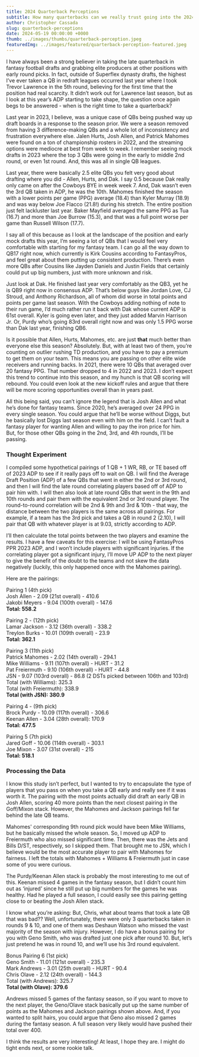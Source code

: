 ```yaml
---
title: 2024 Quarterback Perceptions
subtitle: How many quarterbacks can we really trust going into the 2024 NFL season?
author: Christopher Cassada
slug: quarterback-perceptions
date: 2024-05-19 00:00:00 +0000
thumb: ../images/thumbs/quarterback-perception.jpeg
featuredImg: ../images/featured/quarterback-perception-featured.jpeg
---
```


I have always been a strong believer in taking the late quarterback in fantasy football drafts and grabbing elite producers at other positions with early round picks. In fact, outside of Superflex dynasty drafts, the highest I’ve ever taken a QB in redraft leagues occurred last year where I took Trevor Lawrence in the 5th round, believing for the first time that the position had real scarcity. It didn’t work out for Lawrence last season, but as I look at this year’s ADP starting to take shape, the question once again begs to be answered - when is the right time to take a quarterback? 

Last year in 2023, I believe, was a unique case of QBs being pushed way up draft boards in a response to the season prior. We were a season removed from having 3 difference-making QBs and a whole lot of inconsistency and frustration everywhere else. Jalen Hurts, Josh Allen, and Patrick Mahomes were found on a ton of championship rosters in 2022, and the streaming options were mediocre at best from week to week. I remember seeing mock drafts in 2023 where the top 3 QBs were going in the early to middle 2nd round, or even 1st round. And, this was all in single QB leagues.

Last year, there were basically 2.5 elite QBs you felt very good about drafting where you did - Allen, Hurts, and Dak. I say 0.5 because Dak really only came on after the Cowboys BYE in week week 7. And, Dak wasn’t even the 3rd QB taken in ADP, he was the 10th. Mahomes finished the season with a lower points per game (PPG) average (18.4) than Kyler Murray (18.9) and was way below Joe Flacco (21.8!) during his stretch. The entire position just felt lackluster last year. Baker Mayfield averaged the same PPG as Tua (16.7) and more than Joe Burrow (15.3), and that was a full point worse per game than Russell Wilson (17.7). 

I say all of this because as I look at the landscape of the position and early mock drafts this year, I’m seeing a lot of QBs that I would feel very comfortable with starting for my fantasy team. I can go all the way down to QB17 right now, which currently is Kirk Cousins according to FantasyPros, and feel great about them putting up consistent production. There’s even more QBs after Cousins like Jayden Daniels and Justin Fields that certainly could put up big numbers, just with more unknown and risk. 

Just look at Dak. He finished last year very comfortably as the QB3, yet he is QB9 right now in consensus ADP. That’s below guys like Jordan Love, CJ Stroud, and Anthony Richardson, all of whom did worse in total points and points per game last season. With the Cowboys adding nothing of note to their run game, I’d much rather run it back with Dak whose current ADP is 61st overall. Kyler is going even later, and they just added Marvin Harrison Jr. Or, Purdy who’s going 83rd overall right now and was only 1.5 PPG worse than Dak last year, finishing QB6.

Is it possible that Allen, Hurts, Mahomes, etc. are just **that** much better than everyone else this season? Absolutely. But, with at least two of them, you’re counting on outlier rushing TD production, and you have to pay a premium to get them on your team. This means you are passing on other elite wide receivers and running backs. In 2021, there were 10 QBs that averaged over 20 fantasy PPG. That number dropped to 4 in 2022 and 2023. I don’t expect this trend to continue into this season, and my hunch is that QB scoring will rebound. You could even look at the new kickoff rules and argue that there will be more scoring opportunities overall than in years past.

All this being said, you can’t ignore the legend that is Josh Allen and what he’s done for fantasy teams. Since 2020, he’s averaged over 24 PPG in every single season. You could argue that he’ll be worse without Diggs, but he basically lost Diggs last season even with him on the field. I can’t fault a fantasy player for wanting Allen and willing to pay the iron price for him. But, for those other QBs going in the 2nd, 3rd, and 4th rounds, I’ll be passing.

### Thought Experiment

I compiled some hypothetical pairings of 1 QB + 1 WR, RB, or TE based off of 2023 ADP to see if it really pays off to wait on QB. I will find the Average Draft Position (ADP) of a few QBs that went in either the 2nd or 3rd round, and then I will find the late round correlating players based off of ADP to pair him with. I will then also look at late round QBs that went in the 9th and 10th rounds and pair them with the equivalent 2nd or 3rd round player. The round-to-round correlation will be 2nd & 9th and 3rd & 10th - that way, the distance between the two players is the same across all pairings. For example, if a team has the 3rd pick and takes a QB in round 2 (2.10), I will pair that QB with whatever player is at 9.03, strictly according to ADP.

I’ll then calculate the total points between the two players and examine the results. I have a few caveats for this exercise: I will be using FantasyPros PPR 2023 ADP, and I won’t include players with significant injuries. If the correlating player got a significant injury, I’ll move UP ADP to the next player to give the benefit of the doubt to the teams and not skew the data negatively (luckily, this only happened once with the Mahomes pairing).

Here are the pairings:

Pairing 1 (4th pick)  
Josh Allen - 2.09 (21st overall) - 410.6  
Jakobi Meyers - 9.04 (100th overall) - 147.6  
**Total: 558.2**  

Pairing 2 - (12th pick)  
Lamar Jackson - 3.12 (36th overall) - 338.2  
Treylon Burks - 10.01 (109th overall) - 23.9  
**Total: 362.1**  

Pairing 3 (11th pick)  
Patrick Mahomes - 2.02 (14th overall) - 294.1  
Mike Williams - 9.11 (107th overall) - HURT - 31.2  
Pat Freiermuth - 9.10 (106th overall) - HURT - 44.8  
JSN - 9.07 (103rd overall) - 86.8 (2 DSTs picked between 106th and 103rd)  
Total (with Williams): 325.3  
Total (with Freiermuth): 338.9  
**Total (with JSN): 380.9**  

Pairing 4 - (9th pick)  
Brock Purdy - 10.09 (117th overall) - 306.6  
Keenan Allen - 3.04 (28th overall): 170.9  
**Total: 477.5**  

Pairing 5 (7th pick)  
Jared Goff - 10.06 (114th overall) - 303.1  
Joe Mixon - 3.07 (31st overall) - 215  
**Total: 518.1**  

### Processing the Data

I know this study isn’t perfect, but I wanted to try to encapsulate the type of players that you pass on when you take a QB early and really see if it was worth it. The pairing with the most points actually did draft an early QB in Josh Allen, scoring 40 more points than the next closest pairing in the Goff/Mixon stack. However, the Mahomes and Jackson pairings fell far behind the late QB teams. 

Mahomes' corresponding 9th round pick would have been Mike Williams, but he basically missed the whole season. So, I moved up ADP to Freiermuth who also missed significant time. Then, there was the Jets and Bills D/ST, respectively, so I skipped them. That brought me to JSN, which I believe would be the most accurate player to pair with Mahomes for fairness. I left the totals with Mahomes + Williams & Freiermuth just in case some of you were curious.

The Purdy/Keenan Allen stack is probably the most interesting to me out of this. Keenan missed 4 games in the fantasy season, but I didn’t count him out as ‘injured’ since he still put up big numbers for the games he was healthy. Had he played a full season, I could easily see this pairing getting close to or beating the Josh Allen stack.

I know what you’re asking: But, Chris, what about teams that took a late QB that was bad?? Well, unfortunately, there were only 3 quarterbacks taken in rounds 9 & 10, and one of them was Deshaun Watson who missed the vast majority of the season with injury. However, I do have a bonus pairing for you with Geno Smith, who was drafted just one pick after round 10. But, let’s just pretend he was in round 10, and we’ll use his 3rd round equivalent.

Bonus Pairing 6 (1st pick)  
Geno Smith - 11.01 (121st overall) - 235.3  
Mark Andrews - 3.01 (25th overall) - HURT - 90.4  
Chris Olave - 2.12 (24th overall) - 144.3  
Total (with Andrews): 325.7  
**Total (with Olave): 379.6**  

Andrews missed 5 games of the fantasy season, so if you want to move to the next player, the Geno/Olave stack basically put up the same number of points as the Mahomes and Jackson pairings shown above. And, if you wanted to split hairs, you could argue that Geno also missed 2 games during the fantasy season. A full season very likely would have pushed their total over 400.

I think the results are very interesting! At least, I hope they are. I might do tight ends next, or some rookie talk.